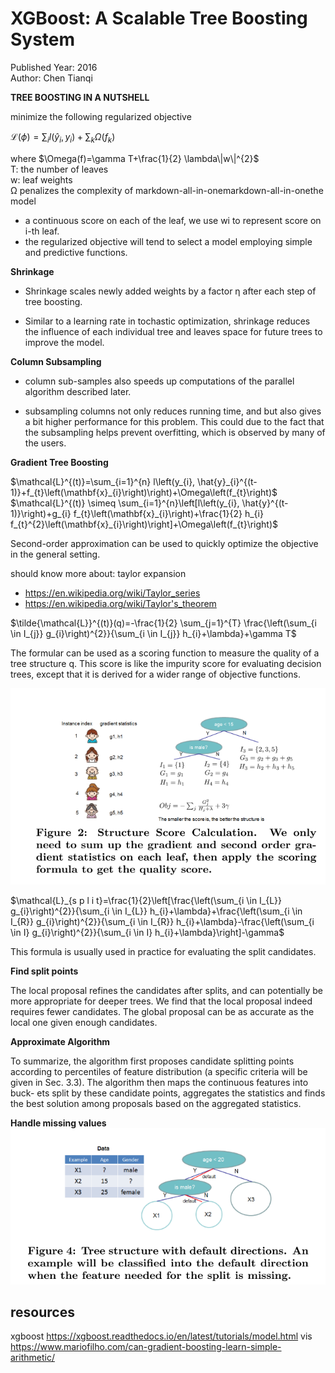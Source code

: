 # XGBoost: A Scalable Tree Boosting System
Published Year: 2016 <br/>
Author: Chen Tianqi


 **TREE BOOSTING IN A NUTSHELL**

minimize the following regularized objective

$\mathcal{L}(\phi)=\sum_{i} l\left(\hat{y}_{i}, y_{i}\right)+\sum_{k} \Omega\left(f_{k}\right)$

where $\Omega(f)=\gamma T+\frac{1}{2} \lambda\|w\|^{2}$ <br/>
T: the number of leaves <br/>
w: leaf weights <br/>
Ω penalizes the complexity of markdown-all-in-onemarkdown-all-in-onethe model <br/>
- a continuous score on each of the leaf, we use wi to represent score on i-th leaf.
- the regularized objective will tend to select a model employing simple and predictive functions.

**Shrinkage**
- Shrinkage scales newly added weights by a factor η after each step of tree boosting.

- Similar to a learning rate in tochastic optimization, shrinkage reduces the influence of each individual tree and leaves space for future trees to improve the model.


**Column Subsampling**
- column sub-samples also speeds up computations of the parallel algorithm described later.

- subsampling columns not only reduces running time, and but also gives a bit higher performance for this problem. This could due to the fact that the subsampling helps prevent overfitting, which is observed by many of the users.

**Gradient Tree Boosting**

$\mathcal{L}^{(t)}=\sum_{i=1}^{n} l\left(y_{i}, \hat{y}_{i}^{(t-1)}+f_{t}\left(\mathbf{x}_{i}\right)\right)+\Omega\left(f_{t}\right)$
$\mathcal{L}^{(t)} \simeq \sum_{i=1}^{n}\left[l\left(y_{i}, \hat{y}^{(t-1)}\right)+g_{i} f_{t}\left(\mathbf{x}_{i}\right)+\frac{1}{2} h_{i} f_{t}^{2}\left(\mathbf{x}_{i}\right)\right]+\Omega\left(f_{t}\right)$

Second-order approximation can be used to quickly optimize the objective in the general setting.

should know more about: taylor expansion
- https://en.wikipedia.org/wiki/Taylor_series
- https://en.wikipedia.org/wiki/Taylor's_theorem

$\tilde{\mathcal{L}}^{(t)}(q)=-\frac{1}{2} \sum_{j=1}^{T} \frac{\left(\sum_{i \in I_{j}} g_{i}\right)^{2}}{\sum_{i \in I_{j}} h_{i}+\lambda}+\gamma T$

The formular can be used as a scoring function to measure the quality of a tree structure q. This score is like the impurity score for evaluating decision trees, except that it is derived for a wider range of objective functions.

![](img/xgboost-formula.png)

$\mathcal{L}_{s p l i t}=\frac{1}{2}\left[\frac{\left(\sum_{i \in I_{L}} g_{i}\right)^{2}}{\sum_{i \in I_{L}} h_{i}+\lambda}+\frac{\left(\sum_{i \in I_{R}} g_{i}\right)^{2}}{\sum_{i \in I_{R}} h_{i}+\lambda}-\frac{\left(\sum_{i \in I} g_{i}\right)^{2}}{\sum_{i \in I} h_{i}+\lambda}\right]-\gamma$

This formula is usually used in practice for evaluating the split candidates.

**Find split points**

The local proposal refines the candidates after splits, and can potentially be more appropriate for deeper trees. We find that the local proposal indeed requires fewer candidates. The global proposal can be as accurate as the local one given enough candidates.

**Approximate Algorithm**

To summarize, the algorithm first proposes candidate splitting points according to percentiles of feature distribution (a specific criteria will be given in Sec. 3.3). The algorithm then maps the continuous features into buck- ets split by these candidate points, aggregates the statistics and finds the best solution among proposals based on the aggregated statistics.

**Handle missing values**
![Missing values](img/xgboost-missingvalue.png)


## resources
xgboost
https://xgboost.readthedocs.io/en/latest/tutorials/model.html
vis
https://www.mariofilho.com/can-gradient-boosting-learn-simple-arithmetic/